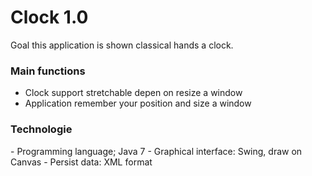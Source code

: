 <h1> Clock 1.0</H1>
Goal this application is shown classical hands a clock.

<H3>Main functions</H3>
<ul>
	<li>Clock support stretchable depen on resize a window</li>
	<li>Application remember your position and size a window</li>
</ul>

<H3>Technologie</H3>
- Programming language; Java 7
- Graphical interface: Swing, draw on Canvas
- Persist data: XML format
